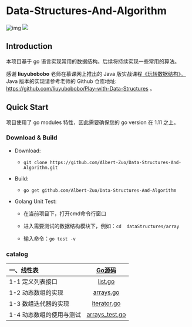 

# Data-Structures-And-Algorithm

![img](https://img.shields.io/badge/language-go-blue.svg) ![](https://img.shields.io/github/issues-raw/donng/Play-with-Data-Structures)

## Introduction

本项目基于 go 语言实现常用的数据结构。后续将持续实现一些常用的算法。

感谢 **liuyubobobo** 老师在慕课网上推出的 Java 版实战课程[《玩转数据结构》。](https://coding.imooc.com/class/207.html) Java 版本的实现请参考老师的 Github 仓库地址: https://github.com/liuyubobobo/Play-with-Data-Structures 。

## Quick Start

项目使用了 go modules 特性，因此需要确保您的 go version 在 1.11 之上。

### Download & Build

- Download: 

  -  `git clone https://github.com/Albert-Zuo/Data-Structures-And-Algorithm.git`

- Build: 

  - `go get github.com/Albert-Zuo/Data-Structures-And-Algorithm `

- Golang Unit Test: 

  - 在当前项目下，打开cmd命令行窗口


  - 进入需要测试的数据结构模块下，例如：`cd  dataStructures/array`
  - 输入命令：`go test -v`

### catalog


|**一、线性表** | [Go源码 ](dataStructures/array) |
| :--- | :---: |
| 1-1 定义列表接口 | [list.go](dataStructures/array/list.go) |
| 1-2 动态数组的实现 | [arrays.go](dataStructures/array/arrays.go) |
| 1-3 数组迭代器的实现 | [iterator.go](dataStructures/array/iterator.go)|
| 1-4 动态数组的使用与测试 | [arrays_test.go](dataStructures/array/arrays_test.go) |

